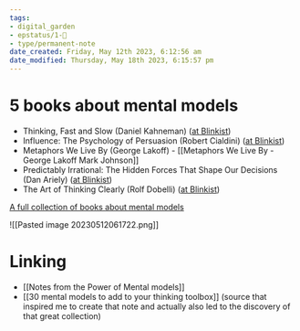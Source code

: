```yaml
---
tags: 
- digital_garden
- epstatus/1-🌱
- type/permanent-note
date_created: Friday, May 12th 2023, 6:12:56 am
date_modified: Thursday, May 18th 2023, 6:15:57 pm
---
```

# 5 books about mental models
+ Thinking, Fast and Slow (Daniel Kahneman) ([at Blinkist](https://www.blinkist.com/en/app/books/thinking-fast-and-slow-en))
+ Influence: The Psychology of Persuasion (Robert Cialdini) ([at Blinkist](https://www.blinkist.com/en/app/books/influence-en))
+ Metaphors We Live By (George Lakoff) - [[Metaphors We Live By - George Lakoff Mark Johnson]]
+ Predictably Irrational: The Hidden Forces That Shape Our Decisions (Dan Ariely) ([at Blinkist](https://www.blinkist.com/en/app/books/predictably-irrational-en))
+  The Art of Thinking Clearly (Rolf Dobelli) ([at Blinkist](https://www.blinkist.com/en/app/books/the-art-of-thinking-clearly-en))

[A full collection of books about mental models](https://www.blinkist.com/en/app/collections/beyond-thinking-fast-and-slow)

![[Pasted image 20230512061722.png]]

# Linking
+ [[Notes from the Power of Mental models]]
+ [[30 mental models to add to your thinking toolbox]] (source that inspired me to create that note and actually also led to the discovery of that great collection)


